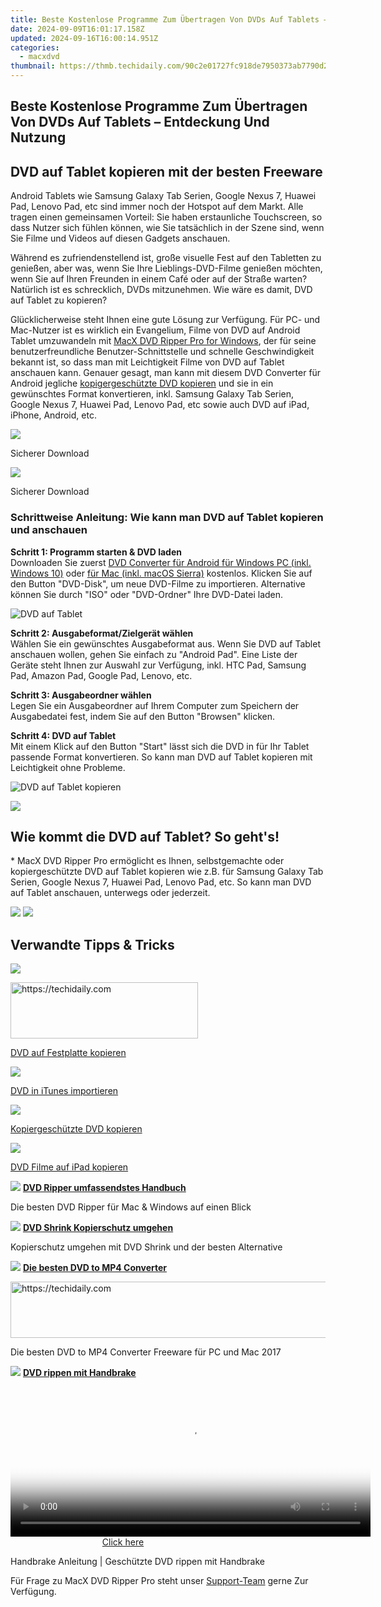 ```yaml
---
title: Beste Kostenlose Programme Zum Übertragen Von DVDs Auf Tablets – Entdeckung Und Nutzung
date: 2024-09-09T16:01:17.158Z
updated: 2024-09-16T16:00:14.951Z
categories:
  - macxdvd
thumbnail: https://thmb.techidaily.com/90c2e01727fc918de7950373ab7790d2b6bd79b92f560dcc1472e9356e8fe972.png
---
```


## Beste Kostenlose Programme Zum Übertragen Von DVDs Auf Tablets – Entdeckung Und Nutzung

## DVD auf Tablet kopieren mit der besten Freeware

Android Tablets wie Samsung Galaxy Tab Serien, Google Nexus 7, Huawei Pad, Lenovo Pad, etc sind immer noch der Hotspot auf dem Markt. Alle tragen einen gemeinsamen Vorteil: Sie haben erstaunliche Touchscreen, so dass Nutzer sich fühlen können, wie Sie tatsächlich in der Szene sind, wenn Sie Filme und Videos auf diesen Gadgets anschauen.

Während es zufriendenstellend ist, große visuelle Fest auf den Tabletten zu genießen, aber was, wenn Sie Ihre Lieblings-DVD-Filme genießen möchten, wenn Sie auf Ihren Freunden in einem Café oder auf der Straße warten? Natürlich ist es schrecklich, DVDs mitzunehmen. Wie wäre es damit, DVD auf Tablet zu kopieren? 

Glücklicherweise steht Ihnen eine gute Lösung zur Verfügung. Für PC- und Mac-Nutzer ist es wirklich ein Evangelium, Filme von DVD auf Android Tablet umzuwandeln mit [MacX DVD Ripper Pro for Windows](https://tools.techidaily.com/macxdvd/products/), der für seine benutzerfreundliche Benutzer-Schnittstelle und schnelle Geschwindigkeit bekannt ist, so dass man mit Leichtigkeit Filme von DVD auf Tablet anschauen kann. Genauer gesagt, man kann mit diesem DVD Converter für Android jegliche [kopigergeschützte DVD kopieren](https://tools.techidaily.com/macxdvd/products/) und sie in ein gewünschtes Format konvertieren, inkl. Samsung Galaxy Tab Serien, Google Nexus 7, Huawei Pad, Lenovo Pad, etc sowie auch DVD auf iPad, iPhone, Android, etc. 

[![](https://www.macxdvd.com/tutorial-de/howto_image/free_down_win_de_2.png)](https://tools.techidaily.com/macxdvd/products/) 

Sicherer Download

[![](https://www.macxdvd.com/tutorial-de/howto_image/free_down_de_2.png)](https://tools.techidaily.com/macxdvd/products/) 

Sicherer Download

### Schrittweise Anleitung: Wie kann man DVD auf Tablet kopieren und anschauen 

**Schritt 1: Programm starten & DVD laden**  
 Downloaden Sie zuerst [DVD Converter für Android für Windows PC (inkl. Windows 10)](https://tools.techidaily.com/macxdvd/products/) oder [für Mac (inkl. macOS Sierra)](https://tools.techidaily.com/macxdvd/products/) kostenlos. Klicken Sie auf den Button "DVD-Disk", um neue DVD-Filme zu importieren. Alternative können Sie durch "ISO" oder "DVD-Ordner" Ihre DVD-Datei laden. 

![DVD auf Tablet](https://www.macxdvd.com/tutorial-de/article-image/dvd-kopieren-anleitung-1.jpg)

**Schritt 2: Ausgabeformat/Zielgerät wählen**  
 Wählen Sie ein gewünschtes Ausgabeformat aus. Wenn Sie DVD auf Tablet anschauen wollen, gehen Sie einfach zu "Android Pad". Eine Liste der Geräte steht Ihnen zur Auswahl zur Verfügung, inkl. HTC Pad, Samsung Pad, Amazon Pad, Google Pad, Lenovo, etc.

**Schritt 3: Ausgabeordner wählen**  
 Legen Sie ein Ausgabeordner auf Ihrem Computer zum Speichern der Ausgabedatei fest, indem Sie auf den Button "Browsen" klicken. 

**Schritt 4: DVD auf Tablet**  
 Mit einem Klick auf den Button "Start" lässt sich die DVD in für Ihr Tablet passende Format konvertieren. So kann man DVD auf Tablet kopieren mit Leichtigkeit ohne Probleme. 

![DVD auf Tablet kopieren](https://www.macxdvd.com/tutorial-de/article-image/dvd-auf-tablet.jpg)

![](https://www.macxdvd.com/tutorial-de/howto_image/convert-dvd-to-apple-8-5.png) 

## Wie kommt die DVD auf Tablet? So geht's!

\* MacX DVD Ripper Pro ermöglicht es Ihnen, selbstgemachte oder kopiergeschützte DVD auf Tablet kopieren wie z.B. für Samsung Galaxy Tab Serien, Google Nexus 7, Huawei Pad, Lenovo Pad, etc. So kann man DVD auf Tablet anschauen, unterwegs oder jederzeit.   

[![](https://www.macxdvd.com/tutorial-de/howto_image/winx-de.png)](https://tools.techidaily.com/macxdvd/products/) [![](https://www.macxdvd.com/tutorial-de/howto_image/macx-de.png)](https://tools.techidaily.com/macxdvd/products/) 

## Verwandte Tipps & Tricks

![](https://www.macxdvd.com/tutorial-de/howto_image/backup1.jpg) 

<!-- affiliate ads begin -->
<a href="https://wigfever.sjv.io/c/5597632/1995803/22899" target="_top" id="1995803">
  <img src="//a.impactradius-go.com/display-ad/22899-1995803" border="0" alt="https://techidaily.com" width="300" height="90"/>
</a>
<img height="0" width="0" src="https://wigfever.sjv.io/i/5597632/1995803/22899" style="position:absolute;visibility:hidden;" border="0" />
<!-- affiliate ads end -->

[DVD auf Festplatte kopieren](https://tools.techidaily.com/macxdvd/products/)

![](https://www.macxdvd.com/tutorial-de/howto_image/backup2.jpg) 

[DVD in iTunes importieren](https://tools.techidaily.com/macxdvd/products/)

![](https://www.macxdvd.com/tutorial-de/howto_image/backup3.jpg) 

[Kopiergeschützte DVD kopieren](https://tools.techidaily.com/macxdvd/products/)

![](https://www.macxdvd.com/tutorial-de/howto_image/backup4.jpg) 

[DVD Filme auf iPad kopieren](https://tools.techidaily.com/macxdvd/products/) 

![](https://www.macxdvd.com/tutorial-de/../seoimage/link_icon_blue.png) **[DVD Ripper umfassendstes Handbuch](https://tools.techidaily.com/macxdvd/products/)** 

Die besten DVD Ripper für Mac & Windows auf einen Blick

![](https://www.macxdvd.com/tutorial-de/../seoimage/link_icon_blue.png) **[DVD Shrink Kopierschutz umgehen](https://tools.techidaily.com/macxdvd/products/)** 

Kopierschutz umgehen mit DVD Shrink und der besten Alternative

![](https://www.macxdvd.com/tutorial-de/../seoimage/link_icon_blue.png) **[Die besten DVD to MP4 Converter](https://tools.techidaily.com/macxdvd/products/)** 

<!-- affiliate ads begin -->
<a href="https://appsumo.8odi.net/c/5597632/2130871/7443" target="_top" id="2130871">
  <img src="//a.impactradius-go.com/display-ad/7443-2130871" border="0" alt="https://techidaily.com" width="728" height="90"/>
</a>
<img height="0" width="0" src="https://appsumo.8odi.net/i/5597632/2130871/7443" style="position:absolute;visibility:hidden;" border="0" />
<!-- affiliate ads end -->

Die besten DVD to MP4 Converter Freeware für PC und Mac 2017

![](https://www.macxdvd.com/tutorial-de/../seoimage/link_icon_blue.png) **[DVD rippen mit Handbrake](https://tools.techidaily.com/macxdvd/products/)** 

<!-- affiliate ads begin -->
<span id="1982462">
					<video width="576" height="240" style="cursor:pointer"
           poster="//a.impactradius-go.com/display-clicktoplayimage/1982462.png"
           onclick="if(!this.playClicked){this.play();this.setAttribute('controls',true);this.playClicked=true;}">
	   <source src="//a.impactradius-go.com/display-ad/22993-1982462">
	   <img src="//a.impactradius-go.com/display-clicktoplayimage/1982462.png" style="border: none; height: 100%; width: 100%; object-fit: contain">
	</video>
	<div style="width:360px;text-align:center"><a href="javascript:window.open(decodeURIComponent('https%3A%2F%2Fhomestyler.sjv.io%2Fc%2F5597632%2F1982462%2F22993'), '_blank');void(0);">Click here</a></div>
</span>
<img height="0" width="0" src="https://imp.pxf.io/i/5597632/1982462/22993" style="position:absolute;visibility:hidden;" border="0" />
<!-- affiliate ads end -->

Handbrake Anleitung | Geschützte DVD rippen mit Handbrake

Für Frage zu MacX DVD Ripper Pro steht unser [Support-Team](https://tools.techidaily.com/macxdvd/products/) gerne Zur Verfügung.

<ins class="adsbygoogle"
     style="display:block"
     data-ad-format="autorelaxed"
     data-ad-client="ca-pub-7571918770474297"
     data-ad-slot="1223367746"></ins>

<ins class="adsbygoogle"
     style="display:block"
     data-ad-client="ca-pub-7571918770474297"
     data-ad-slot="8358498916"
     data-ad-format="auto"
     data-full-width-responsive="true"></ins>



